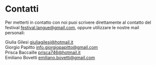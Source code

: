 <h1 class="main-title">Contatti</h1>

Per metterti in contatto con noi puoi scrivere direttamente al contatto del festival <festival.langue@gmail.com>, oppure utilizzare le nostre mail personali:

<p class="align-left">
  Giulia Gilesi <a class="mail-address" href="mailto:giuliagilesi@hotmail.it">giuliagilesi@hotmail.it</a> <br />
  Giorgio Papitto <a class="mail-address" href="mailto:info.giorgiopapitto@gmail.com">info.giorgiopapitto@gmail.com</a> <br />
  Prisca Baccaille <a class="mail-address" href="mailto:prisca746@hotmail.it">prisca746@hotmail.it</a> <br />
  Emiliano Bovetti <a class="mail-address" href="mailto:emiliano.bovetti@gmail.com">emiliano.bovetti@gmail.com</a> <br />
</p>

<script type="application/ld+json">
{
  "@context": "http://schema.org",
  "@type": "BreadcrumbList",
  "itemListElement": [{
    "@type": "ListItem",
    "position": 1,
    "item": {
      "@id": "http://www.languefestival.it/#langue",
      "name": "Langue"
    }
  },{
    "@type": "ListItem",
    "position": 2,
    "item": {
      "@id": "http://www.languefestival.it/#contatti",
      "name": "Contatti"
    }
  }]
}
</script>

